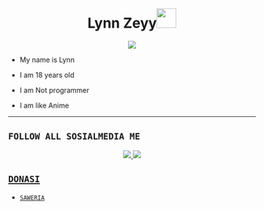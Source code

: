 <h1 align="center">Lynn Zeyy<img src="https://user-images.githubusercontent.com/1303154/88677602-1635ba80-d120-11ea-84d8-d263ba5fc3c0.gif" width="40px" alt=""><br></h1>
<p align="center">
<img src="https://g.top4top.io/p_2576ahq510.jpg" />
</p>

<p align="center">

- My name is Lynn

- I am 18 years old 

- I am Not programmer
 
- I am like Anime
</p>

------

## ```FOLLOW ALL SOSIALMEDIA ME```
<p align="center">
<a href="https://wa.me/6283890585717"><img src="https://img.shields.io/badge/WhatsApp-25D366?style=for-the-badge&logo=whatsapp&logoColor=white" />
<a href="https://youtube.com/@xiee0"><img src="https://img.shields.io/badge/YouTube Zero YT7-ff0000?style=for-the-badge&logo=youtube&logoColor=ff000000&link=https://youtube.com/ZeroYT7" /><br>
</p>

## ```DONASI```

- [`SAWERIA`](https://saweria.co/ZeynaZeycaa)
